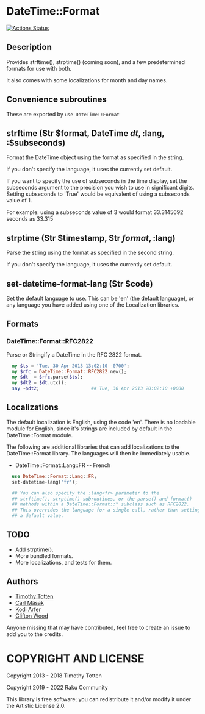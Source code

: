 # DateTime::Format

[![Actions Status](https://github.com/raku-community-modules/DateTime-Format/workflows/test/badge.svg)](https://github.com/raku-community-modules/DateTime-Format/actions)

## Description

Provides strftime(), strptime() (coming soon), and a few predetermined
formats for use with both.

It also comes with some localizations for month and day names.

## Convenience subroutines

These are exported by ```use DateTime::Format```

## strftime (Str $format, DateTime $dt, :$lang, :$subseconds)

Format the DateTime object using the format as specified in the string.

If you don't specify the language, it uses the currently set default.

If you want to specify the use of subseconds in the time display, set the
subseconds argument to the precision you wish to use in significant digits.
Setting subseconds to 'True' would be equivalent of using a subseconds value of
1.

For example: using a subseconds value of 3 would format 33.3145692 seconds as
33.315

## strptime (Str $timestamp, Str $format, :$lang)

Parse the string using the format as specified in the second string.

If you don't specify the language, it uses the currently set default.

## set-datetime-format-lang (Str $code)

Set the default language to use. This can be 'en' (the default language),
or any language you have added using one of the Localization libraries.

## Formats

### DateTime::Format::RFC2822

Parse or Stringify a DateTime in the RFC 2822 format.

```raku
  my $ts = 'Tue, 30 Apr 2013 13:02:10 -0700';
  my $rfc = DateTime::Format::RFC2822.new();
  my $dt  = $rfc.parse($ts);
  my $dt2 = $dt.utc();
  say ~$dt2;                   ## Tue, 30 Apr 2013 20:02:10 +0000
```

## Localizations

The default localization is English, using the code 'en'.
There is no loadable module for English, since it's strings are included
by default in the DateTime::Format module.

The following are additional libraries that can add localizations to the
DateTime::Format library. The languages will then be immediately usable.

 * DateTime::Format::Lang::FR -- French

```raku
  use DateTime::Format::Lang::FR;
  set-datetime-lang('fr');

  ## You can also specify the :lang<fr> parameter to the
  ## strftime(), strptime() subroutines, or the parse() and format()
  ## methods within a DateTime::Format::* subclass such as RFC2822.
  ## This overrides the language for a single call, rather than setting
  ## a default value.
```

## TODO

 * Add strptime().
 * More bundled formats.
 * More localizations, and tests for them.

## Authors

 * [Timothy Totten](https://github.com/supernovus/)
 * [Carl Mäsak](https://github.com/masak/)
 * [Kodi Arfer](https://github.com/Kodiologist/)
 * [Clifton Wood](https://github.com/Xliff/)

Anyone missing that may have contributed, feel free to create an issue to
add you to the credits.

COPYRIGHT AND LICENSE
=====================

Copyright 2013 - 2018 Timothy Totten

Copyright 2019 - 2022 Raku Community

This library is free software; you can redistribute it and/or modify it under the Artistic License 2.0.
